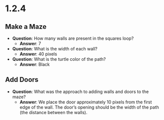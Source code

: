 # 1.2.4

## Make a Maze
- **Question**: How many walls are present in the squares loop?
   - **Answer**: 7
- **Question**: What is the width of each wall?
   - **Answer**: 40 pixels
- **Question**: What is the turtle color of the path?
   - **Answer**: Black

## Add Doors
- **Question**: What was the approach to adding walls and doors to the maze?
    - **Answer**: We place the door approximately 10 pixels from the first edge of the wall. The door’s opening should be the width of the path (the distance between the walls).
